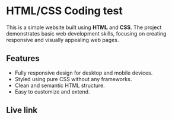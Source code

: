 # HTML/CSS Coding test

This is a simple website built using **HTML** and **CSS**. The project demonstrates basic web development skills, focusing on creating responsive and visually appealing web pages.

## Features

- Fully responsive design for desktop and mobile devices.
- Styled using pure CSS without any frameworks.
- Clean and semantic HTML structure.
- Easy to customize and extend.

## Live link
